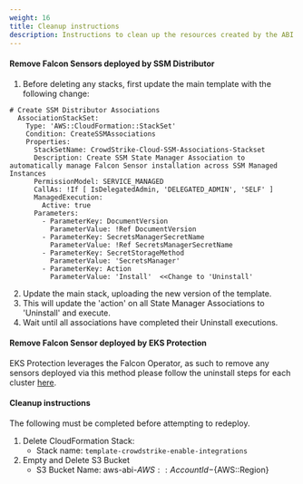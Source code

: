 ```yaml
---
weight: 16
title: Cleanup instructions
description: Instructions to clean up the resources created by the ABI solution.
---
```


#### Remove Falcon Sensors deployed by SSM Distributor
1. Before deleting any stacks, first update the main template with the following change:
```
# Create SSM Distributor Associations
  AssociationStackSet:
    Type: 'AWS::CloudFormation::StackSet'
    Condition: CreateSSMAssociations
    Properties:
      StackSetName: CrowdStrike-Cloud-SSM-Associations-Stackset
      Description: Create SSM State Manager Association to automatically manage Falcon Sensor installation across SSM Managed Instances
      PermissionModel: SERVICE_MANAGED
      CallAs: !If [ IsDelegatedAdmin, 'DELEGATED_ADMIN', 'SELF' ]
      ManagedExecution:
        Active: true
      Parameters:
        - ParameterKey: DocumentVersion
          ParameterValue: !Ref DocumentVersion
        - ParameterKey: SecretsManagerSecretName
          ParameterValue: !Ref SecretsManagerSecretName
        - ParameterKey: SecretStorageMethod
          ParameterValue: 'SecretsManager'
        - ParameterKey: Action
          ParameterValue: 'Install'  <<Change to 'Uninstall'
```
2. Update the main stack, uploading the new version of the template.
3. This will update the 'action' on all State Manager Associations to 'Uninstall' and execute.
4. Wait until all associations have completed their Uninstall executions.


#### Remove Falcon Sensor deployed by EKS Protection
EKS Protection leverages the Falcon Operator, as such to remove any sensors deployed via this method please follow the uninstall steps for each cluster [here](https://github.com/CrowdStrike/falcon-operator/blob/main/docs/deployment/eks/README.md).


#### Cleanup instructions
The following must be completed before attempting to redeploy.

1. Delete CloudFormation Stack: 
    * Stack name: `template-crowdstrike-enable-integrations`
2. Empty and Delete S3 Bucket
    * S3 Bucket Name: aws-abi-${AWS::AccountId}-${AWS::Region}